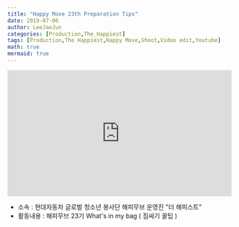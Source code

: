 ```yaml
---
title: "Happy Move 23th Preparation Tips"
date: 2019-07-06
author: LeeJaeJun
categories: [Production,The_Happiest]
tags: [Production,The Happiest,Happy Move,Shoot,Video edit,Youtube]
math: true
mermaid: true
---
```


<div style="width:100%; position:relative; padding-bottom: 56.25%;">
<iframe width="100%" height="100%" style="position:absolute;" src="https://www.youtube.com/embed/00ZCmWveLLk" frameborder="0" allowfullscreen></iframe>
</div>
  
* 소속 : 현대자동차 글로벌 청소년 봉사단 해피무브 운영진 "더 해피스트"
* 활동내용 : 해피무브 23기 What's in my bag ( 짐싸기 꿀팁 )
